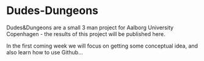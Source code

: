 Dudes-Dungeons
==============

Dudes&amp;Dungeons are a small 3 man project for Aalborg University Copenhagen - the results of this project will be published here.

In the first coming week we will focus on getting some conceptual idea, and also learn how to use Github...
